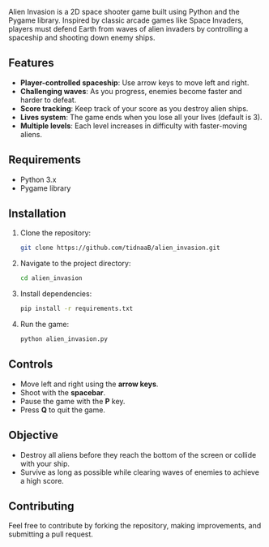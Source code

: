 
Alien Invasion is a 2D space shooter game built using Python and the Pygame library. Inspired by classic arcade games like Space Invaders, players must defend Earth from waves of alien invaders by controlling a spaceship and shooting down enemy ships.

## Features

- **Player-controlled spaceship**: Use arrow keys to move left and right.
- **Challenging waves**: As you progress, enemies become faster and harder to defeat.
- **Score tracking**: Keep track of your score as you destroy alien ships.
- **Lives system**: The game ends when you lose all your lives (default is 3).
- **Multiple levels**: Each level increases in difficulty with faster-moving aliens.

## Requirements

- Python 3.x
- Pygame library

## Installation

1. Clone the repository:

   ```bash
   git clone https://github.com/tidnaaB/alien_invasion.git
   ```
2. Navigate to the project directory:

   ```bash
   cd alien_invasion
   ```
3. Install dependencies:

   ```bash
   pip install -r requirements.txt
   ```
4. Run the game:

   ```bash
   python alien_invasion.py
   ```

## Controls

- Move left and right using the **arrow keys**.
- Shoot with the **spacebar**.
- Pause the game with the **P** key.
- Press **Q** to quit the game.

## Objective

- Destroy all aliens before they reach the bottom of the screen or collide with your ship.
- Survive as long as possible while clearing waves of enemies to achieve a high score.

## Contributing

Feel free to contribute by forking the repository, making improvements, and submitting a pull request.
